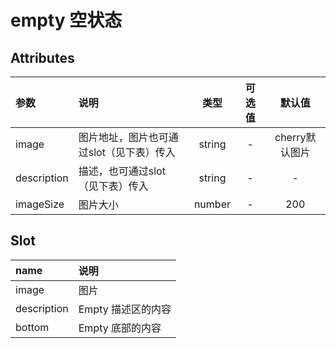 # empty 空状态

## Attributes
                                                              
| 参数 | 说明 | 类型 | 可选值 | 默认值 |
|:----|:----|:----:|:----:|:----:|
| image | 图片地址，图片也可通过slot（见下表）传入 | string | - | cherry默认图片 |
| description | 描述，也可通过slot（见下表）传入 | string | - | - |
| imageSize | 图片大小 | number | - | 200 |

## Slot

| name | 说明 |
|:----|:----|
| image | 图片 |
| description | Empty 描述区的内容 |
| bottom | Empty 底部的内容 |



